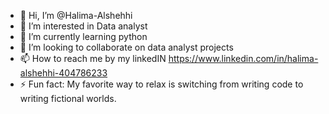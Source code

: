 - 👋 Hi, I’m @Halima-Alshehhi
- 👀 I’m interested in Data analyst 
- 🌱 I’m currently learning python
- 💞️ I’m looking to collaborate on  data analyst projects 
- 📫 How to reach me by my linkedIN https://www.linkedin.com/in/halima-alshehhi-404786233
- ⚡ Fun fact: My favorite way to relax is switching from writing  code to writing fictional worlds.

<!---
Halima-Alshehhi/Halima-Alshehhi is a ✨ special ✨ repository because its `README.md` (this file) appears on your GitHub profile.
You can click the Preview link to take a look at your changes.
--->
